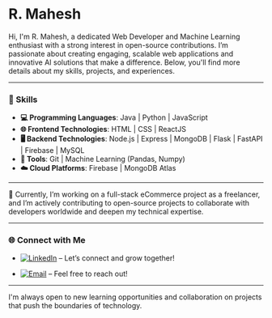 # R. Mahesh

Hi, I'm R. Mahesh, a dedicated Web Developer and Machine Learning enthusiast with a strong interest in open-source contributions. I’m passionate about creating engaging, scalable web applications and innovative AI solutions that make a difference. Below, you'll find more details about my skills, projects, and experiences.

---

### 🚀 Skills
- **💻 Programming Languages**: Java | Python | JavaScript
- **🌐 Frontend Technologies**: HTML | CSS | ReactJS
- **🖥️ Backend Technologies**: Node.js | Express | MongoDB | Flask | FastAPI | Firebase | MySQL
- **🔧 Tools**: Git | Machine Learning (Pandas, Numpy)
- **☁️ Cloud Platforms**: Firebase | MongoDB Atlas 

---

🔭 Currently, I’m working on a full-stack eCommerce project as a freelancer, and I’m actively contributing to open-source projects to collaborate with developers worldwide and deepen my technical expertise.

---

### 🌐 Connect with Me
- [![LinkedIn](https://img.shields.io/badge/LinkedIn-0A66C2?style=flat&logo=linkedin&logoColor=white)](https://www.linkedin.com/in/mahesh-r1304) – Let’s connect and grow together!

- [![Email](https://img.shields.io/badge/Email-D14836?style=flat&logo=gmail&logoColor=white)](mailto:r.hsirah.1@gmail.com) – Feel free to reach out!

---

I'm always open to new learning opportunities and collaboration on projects that push the boundaries of technology.
